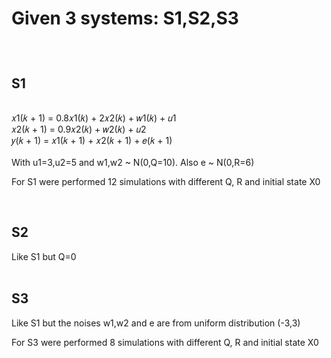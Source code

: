 
<h1><b>Given 3 systems: S1,S2,S3</b></p></h1>
<br>
<h2>S1</h2>
<br>𝑥1(𝑘 + 1) = 0.8𝑥1(𝑘) + 2𝑥2(𝑘) + 𝑤1(𝑘) + 𝑢1
<br> 𝑥2(𝑘 + 1) = 0.9𝑥2(𝑘) + 𝑤2(𝑘) + 𝑢2 
<br> 𝑦(𝑘 + 1) = 𝑥1(𝑘 + 1) + 𝑥2(𝑘 + 1) + 𝑒(𝑘 + 1)
<br>
<br>With u1=3,u2=5 and w1,w2  ~  N(0,Q=10). Also e  ~  N(0,R=6)
<p> For S1  were performed 12 simulations with different Q, R and initial state Χ0 </p>
<br>
<h2>S2</h2>
Like S1 but Q=0
<br>
<br>
<h2>S3</h2>
Like S1 but the noises w1,w2 and e are from uniform distribution (-3,3)
<p> For S3  were performed 8 simulations with different Q, R and initial state Χ0 </p>



